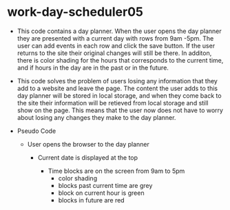 # work-day-scheduler05

* This code contains a day planner. When the user opens the day planner they are presented with a current day with rows from 9am -5pm. The user can add events in each row and click the save button. If the user returns to the site their original changes will still be there. In additon, there is color shading for the hours that corresponds to the current time, and if hours in the day are in the past or in the future.

*  This code solves the problem of users losing any information that they add to a website and leave the page. The content the user adds to this day planner will be stored in local storage, and when they come back to the site their information will be retieved from local storage and still show on the page. This means that the user now does not have to worry about losing any changes they make to the day planner. 

* Pseudo Code

    * User opens the browser to the day planner
        * Current date is displayed at the top

            * Time blocks are on the screen from 9am to 5pm
                * color shading 
                * blocks past current time are grey
                * block on current hour is green
                * blocks in future are red


